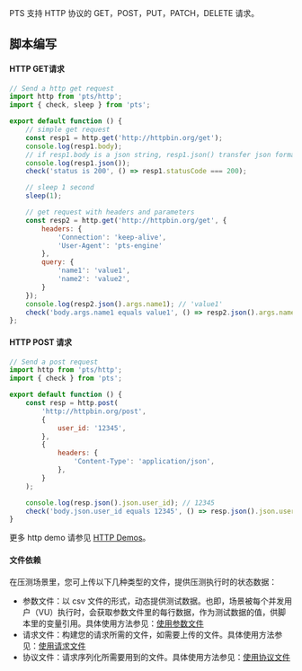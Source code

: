 PTS 支持 HTTP 协议的 GET，POST，PUT，PATCH，DELETE 请求。

## 脚本编写

#### HTTP GET请求

```javascript
// Send a http get request
import http from 'pts/http';
import { check, sleep } from 'pts';

export default function () {
    // simple get request
    const resp1 = http.get('http://httpbin.org/get');
    console.log(resp1.body);
    // if resp1.body is a json string, resp1.json() transfer json format body to a json object
    console.log(resp1.json());
    check('status is 200', () => resp1.statusCode === 200);

    // sleep 1 second
    sleep(1);

    // get request with headers and parameters
    const resp2 = http.get('http://httpbin.org/get', {
        headers: {
            'Connection': 'keep-alive',
            'User-Agent': 'pts-engine'
        },
        query: {
            'name1': 'value1',
            'name2': 'value2',
        }
    });
    console.log(resp2.json().args.name1); // 'value1'
    check('body.args.name1 equals value1', () => resp2.json().args.name1 === 'value1');
};
```

#### HTTP POST 请求

```javascript
// Send a post request
import http from 'pts/http';
import { check } from 'pts';

export default function () {
    const resp = http.post(
        'http://httpbin.org/post',
        {
            user_id: '12345',
        },
        {
            headers: {
                'Content-Type': 'application/json',
            },
        }
    );

    console.log(resp.json().json.user_id); // 12345
    check('body.json.user_id equals 12345', () => resp.json().json.user_id === '12345');
}
```

 更多 http demo 请参见 [HTTP Demos](https://git.woa.com/batman/pts-js-sample/tree/master/demo/http)。

#### 文件依赖

在压测场景里，您可上传以下几种类型的文件，提供压测执行时的状态数据：

- 参数文件：以 csv 文件的形式，动态提供测试数据。也即，场景被每个并发用户（VU）执行时，会获取参数文件里的每行数据，作为测试数据的值，供脚本里的变量引用。具体使用方法参见：[使用参数文件]()
- 请求文件：构建您的请求所需的文件，如需要上传的文件。具体使用方法参见：[使用请求文件]()
- 协议文件：请求序列化所需要用到的文件。具体使用方法参见：[使用协议文件]()
